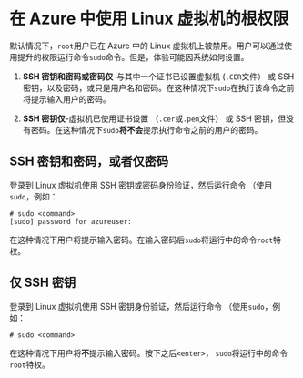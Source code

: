 <properties linkid="manage-linux-common-tasks-user-root-privileges" urlDisplayName="Use root privileges" pageTitle="在 Azure 中的 Linux 虚拟机上使用根权限" metaKeywords="" description="了解如何在 Azure 中的 Linux 虚拟机上使用根权限。" metaCanonical="" services="virtual-machines" documentationCenter="" title="Using root privileges on Linux virtual machines in Azure" authors="" solutions="" manager="" editor="" />
<tags ms.service="virtual-machines"
    ms.date="03/16/2015"
    wacn.date=""
    />





# 在 Azure 中使用 Linux 虚拟机的根权限

默认情况下，`root`用户已在 Azure 中的 Linux 虚拟机上被禁用。用户可以通过使用提升的权限运行命令`sudo`命令。但是，体验可能因系统如何设置。

1. **SSH 密钥和密码或密码仅**-与其中一个证书已设置虚拟机 (`.CER`文件） 或 SSH 密钥，以及密码，或只是用户名和密码。在这种情况下`sudo`在执行该命令之前将提示输入用户的密码。

2. **SSH 密钥仅**-虚拟机已使用证书设置 （`.cer`或`.pem`文件） 或 SSH 密钥，但没有密码。在这种情况下`sudo`**将不会**提示执行命令之前的用户的密码。


## SSH 密钥和密码，或者仅密码

登录到 Linux 虚拟机使用 SSH 密钥或密码身份验证，然后运行命令 （使用`sudo`，例如：

	# sudo <command>
	[sudo] password for azureuser:

在这种情况下用户将提示输入密码。在输入密码后`sudo`将运行中的命令`root`特权。


## 仅 SSH 密钥

登录到 Linux 虚拟机使用 SSH 密钥身份验证，然后运行命令 （使用`sudo`，例如：

	# sudo <command>

在这种情况下用户将**不**提示输入密码。按下之后`<enter>`， `sudo`将运行中的命令`root`特权。

